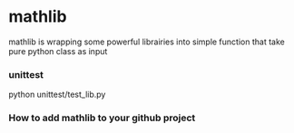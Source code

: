 # mathlib

mathlib is wrapping some powerful librairies into simple function that take pure python class as input


### unittest
python unittest/test_lib.py


### How to add mathlib to your github project
